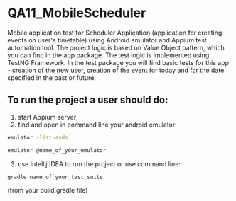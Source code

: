 # QA11_MobileScheduler
Mobile application test for Scheduler Application (application for creating events on user's timetable) using Android emulator and Appium test automation tool. 
The project logic is based on Value Object pattern, which you can find in the app package.
The test logic is implemented using TestNG Framework.
In the test package you will find basic tests for this app - creation of the new user, creation of the event for today and for the date specified in the past or future.

## To run the project a user should do:
1. start Appium server;
2. find and open in command line your android emulator:
```bash
emulator -list-avds
```
```bash
emulator @name_of_your_emulator
```
3. use Intellij IDEA to run the project or use command line:
```bash
gradle name_of_your_test_suite
```
(from your build.gradle file) 
